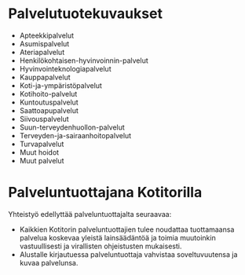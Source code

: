 # Palvelutuotekuvaukset


* Apteekkipalvelut
* Asumispalvelut
* Ateriapalvelut
* Henkilökohtaisen-hyvinvoinnin-palvelut
* Hyvinvointeknologiapalvelut
* Kauppapalvelut
* Koti-ja-ympäristöpalvelut
* Kotihoito-palvelut
* Kuntoutuspalvelut
* Saattoapupalvelut
* Siivouspalvelut
* Suun-terveydenhuollon-palvelut
* Terveyden-ja-sairaanhoitopalvelut
* Turvapalvelut
* Muut hoidot
* Muut palvelut

# Palveluntuottajana Kotitorilla

Yhteistyö edellyttää palveluntuottajalta seuraavaa:
* Kaikkien Kotitorin palveluntuottajien tulee noudattaa tuottamaansa palvelua koskevaa yleistä lainsäädäntöä ja toimia muutoinkin vastuullisesti ja virallisten ohjeistusten mukaisesti.
* Alustalle kirjautuessa palveluntuottaja vahvistaa soveltuvuutensa ja kuvaa palvelunsa. 
